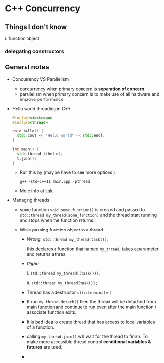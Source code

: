 # C++ Concurrency

## Things I don't know

i. function object 

### delegating constructors





## General notes

* Concurrency VS Parallelism
  
  * concurrency when primary concern is **separation of concern**
  * parallelism when primary concern is to make use of all hardware and improve performance
  
* Hello world threading in C++

  ```c++
  #include<iostream>
  #include<thread>
  
  void hello() {
    std::cout << "Hello world" << std::endl;
  }
  
  int main() {
    std::thread t(hello);
    t.join();
  }
  ```

  * Run this by (may be have to see more options )

    `g++ -std=c++11 main.cpp -pthread`

  * More info at [link](https://stackoverflow.com/questions/34933042/undefined-reference-to-pthread-create-error-when-making-c11-application-with)

* Managing threads

  * some function `void some_function()` is created and passed to `std::thread my_thread(some_function)` and the thread start running and stops when the function returns. 

  * While passing function object to a thread 

    * *Wrong:* `std::thread my_thread(task());` 

      this declares a function that named `my_thread`, takes a parameter and returns a threa

    * *Right:* 

      i. `std::thread my_thread((task()));`

      ii. `std::thread my_thread{task()};`

    * Thread has a destructor `std::terminate()` 

    * If run `my_thread.detach()` then the thread will be detached from main function and continue to run even after the main function / associate function exits.

    * It is bad idea to create thread that has access to local variables of a function.

    * calling `my_thread.join()` will wait for the thread to finish. To make more accessible thread control **conditional variables & futures** are used.

    * 

    























